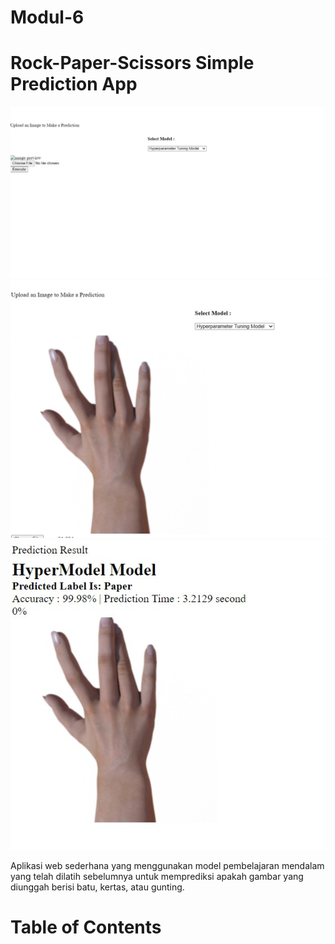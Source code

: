 # Modul-6

# Rock-Paper-Scissors Simple Prediction App


<img src="image/awal.jpeg" width="800"/>
<img src="image/kedua.jpeg" width="800"/>
<img src="image/ketiga.jpeg" width="800"/>

Aplikasi web sederhana yang menggunakan model pembelajaran mendalam yang telah dilatih sebelumnya untuk memprediksi apakah gambar yang diunggah berisi batu, kertas, atau gunting.

# Table of Contents
